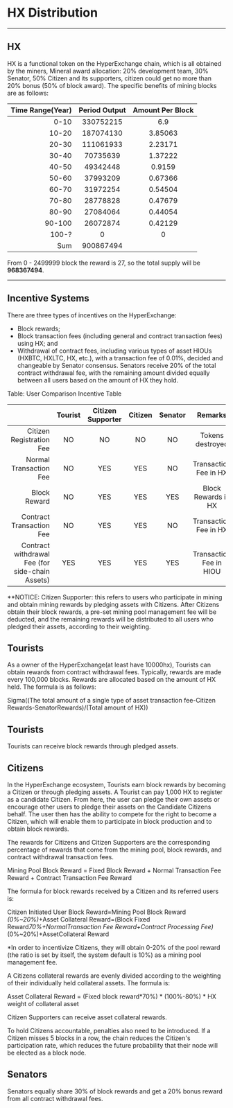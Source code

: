 # HX Distribution

---

## HX

HX is a functional token on the HyperExchange chain, which is all obtained by the miners, Mineral award allocation: 20% development team, 30% Senator, 50% Citizen and its supporters, citizen could get no more than 20% bonus (50% of block award). The specific benefits of mining blocks are as follows:

| Time Range(Year) | Period Output | Amount Per Block |
| ---------:|:----:|:---------:|
| 0-10 |330752215|6.9|
| 10-20 |187074130|3.85063|
| 20-30 |111061933|2.23171|
| 30-40 |70735639|1.37222|
| 40-50 |49342448|0.9159|
| 50-60 |37993209|0.67366|
| 60-70 |31972254|0.54504|
| 70-80 |28778828|0.47679|
| 80-90 |27084064|0.44054|
| 90-100 |26072874|0.42129|
| 100-?|0|0|
| Sum |900867494||

From 0 - 2499999 block the reward is 27, so the total supply  will be **968367494**.

---

## Incentive Systems

There are three types of incentives on the HyperExchange:

*	Block rewards;
*	Block transaction fees (including general and contract transaction fees) using HX; and
*	Withdrawal of contract fees, including various types of asset HIOUs (HXBTC, HXLTC, HX, etc.), with a transaction fee of 0.01%, decided and changeable by Senator consensus. Senators receive 20% of the total contract withdrawal fee, with the remaining amount divided equally between all users based on the amount of HX they hold.

Table: User Comparison Incentive Table

|                          | Tourist | Citizen Supporter | Citizen | Senator | Remarks |
| ---------:|:----:|:---------:|:------:|:---------:|:------:|
| Citizen Registration Fee| NO    | NO          | NO       | NO | Tokens destroyed|
| Normal Transaction Fee  | NO    | YES         | YES      | NO | Transaction Fee in HX|
| Block Reward            | NO    | YES         | YES      | YES| Block Rewards in HX|
| Contract Transaction Fee| NO    | YES         | YES      | NO |Transaction Fee in HX|
| Contract withdrawal Fee (for side-chain Assets)| YES     | YES| YES      | YES         | Transaction Fee in HIOU|

**NOTICE: Citizen Supporter: this refers to users who participate in mining and obtain mining rewards by pledging assets with Citizens. After Citizens obtain their block rewards, a pre-set mining pool management fee will be deducted, and the remaining rewards will be distributed to all users who pledged their assets, according to their weighting.

## Tourists

As a owner of the HyperExchange(at least have 10000hx), Tourists can obtain rewards from contract withdrawal fees. Typically, rewards are made every 100,000 blocks. Rewards are allocated based on the amount of HX held. The formula is as follows:

Sigma((The total amount of a single type of asset transaction fee-Citizen Rewards-SenatorRewards)/(Total amount of HX))

## Tourists

Tourists can receive block rewards through pledged assets.

## Citizens

In the HyperExchange ecosystem, Tourists earn block rewards by becoming a Citizen or through pledging assets. A Tourist can pay 1,000 HX to register as a candidate Citizen. From here, the user can pledge their own assets or encourage other users to pledge their assets on the Candidate Citizens behalf. The user then has the ability to compete for the right to become a Citizen, which will enable them to participate in block production and to obtain block rewards.

The rewards for Citizens and Citizen Supporters are the corresponding percentage of rewards that come from the mining pool, block rewards, and contract withdrawal transaction fees.

Mining Pool Block Reward = Fixed Block Reward + Normal Transaction Fee Reward + Contract Transaction Fee Reward

The formula for block rewards received by a Citizen and its referred users is:

Citizen Initiated User Block Reward=Mining Pool Block Reward *(0%~20%)*+Asset Collateral Reward=(Block Fixed Reward*70%+NormalTransaction Fee Reward+Contract Processing Fee)*(0%~20%)+AssetCollateral Reward

*In order to incentivize Citizens, they will obtain 0-20% of the pool reward (the ratio is set by itself, the system default is 10%) as a mining pool management fee.

A Citizens collateral rewards are evenly divided according to the weighting of their individually held collateral assets.  The formula is:

Asset Collateral Reward = (Fixed block reward*70%) * (100%-80%) * HX weight of collateral asset

Citizen Supporters can receive asset collateral rewards. 

To hold Citizens accountable, penalties also need to be introduced. If a Citizen misses 5 blocks in a row, the chain reduces the Citizen's participation rate, which reduces the future probability that their node will be elected as a block node.

## Senators

Senators equally share 30% of block rewards and get a 20% bonus reward from all contract withdrawal fees.
